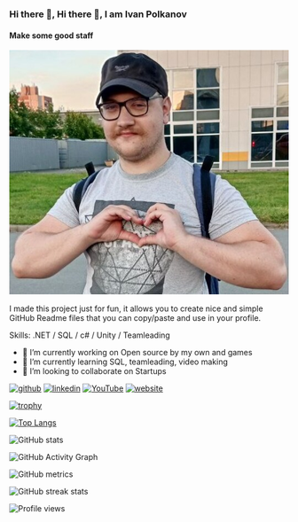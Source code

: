 ### Hi there 👋, Hi there 👋, I am Ivan Polkanov
#### Make some good staff
![Make some good staff](https://github.com/IvanPolkanov/IvanPolkanov/blob/126a5593e5277cf77107971ad878d9fa8a8abc9c/photo_2023-08-19_14-41-40%20(1).jpg)

I made this project just for fun, it allows you to create nice and simple GitHub Readme files that you can copy/paste and use in your profile.

Skills: .NET / SQL / c# / Unity / Teamleading

- 🔭 I’m currently working on Open source by my own and games 
- 🌱 I’m currently learning SQL, teamleading, video making 
- 👯 I’m looking to collaborate on Startups 


[<img src='https://cdn.jsdelivr.net/npm/simple-icons@3.0.1/icons/github.svg' alt='github' height='40'>](https://github.com/IvanPolkanov)  [<img src='https://cdn.jsdelivr.net/npm/simple-icons@3.0.1/icons/linkedin.svg' alt='linkedin' height='40'>](https://www.linkedin.com/in/https://www.linkedin.com/in/ivan-polkanov//)  [<img src='https://cdn.jsdelivr.net/npm/simple-icons@3.0.1/icons/youtube.svg' alt='YouTube' height='40'>](https://www.youtube.com/channel/https://www.youtube.com/@IvanPolkanovDev/featured)  [<img src='https://cdn.jsdelivr.net/npm/simple-icons@3.0.1/icons/icloud.svg' alt='website' height='40'>](https://duck4duck.ru/)  

[![trophy](https://github-profile-trophy.vercel.app/?username=IvanPolkanov)](https://github.com/ryo-ma/github-profile-trophy)

[![Top Langs](https://github-readme-stats.vercel.app/api/top-langs/?username=IvanPolkanov)](https://github.com/anuraghazra/github-readme-stats)

![GitHub stats](https://github-readme-stats.vercel.app/api?username=IvanPolkanov&show_icons=true&count_private=true)  

![GitHub Activity Graph](https://activity-graph.herokuapp.com/graph?username=IvanPolkanov)  

![GitHub metrics](https://metrics.lecoq.io/IvanPolkanov)  

![GitHub streak stats](https://streak-stats.demolab.com/?user=IvanPolkanov)  

![Profile views](https://gpvc.arturio.dev/IvanPolkanov)  
